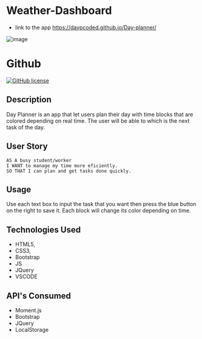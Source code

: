 # Weather-Dashboard

- link to the app https://davpcoded.github.io/Day-planner/

![image](https://github.com/Davpcoded/Day-planner/blob/master/Assets/Images/Work%20Day%20Scheduler.gif)

# Github

[![GitHub license](https://img.shields.io/badge/License-MIT-green)](https://github.com/Davpcoded)

## Description

Day Planner is an app that let users plan their day with time blocks that are colored depending on real time. The user will be able to which is the next task of the day.

## User Story

```
AS A busy student/worker
I WANT to manage my time more eficiently.
SO THAT I can plan and get tasks done quickly.
```

## Usage

Use each text box to input the task that you want then press the blue button on the right to save it.
Each block will change its color depending on time.

## Technologies Used

- HTML5,
- CSS3,
- Bootstrap
- JS
- JQuery
- VSCODE

## API's Consumed

- Moment.js
- Bootstrap
- JQuery
- LocalStorage
